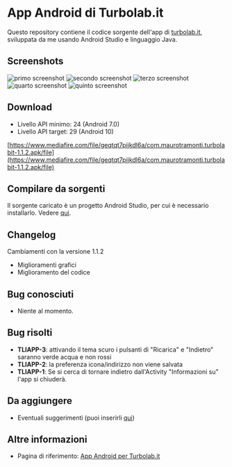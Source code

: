 App Android di Turbolab.it
==========================


Questo repository contiene il codice sorgente dell'app di [turbolab.it](https://turbolab.it), sviluppata da me usando Android Studio e linguaggio Java.

## Screenshots

![primo screenshot](https://i.ibb.co/kyhSKBr/Screenshot-20200714-181858.png)
![secondo screenshot](https://i.ibb.co/6gL8Kz5/Screenshot-20200714-181910.png) 
![terzo screenshot](https://i.ibb.co/YZCnyjW/Screenshot-20200714-181924.png)
![quarto screenshot](https://i.ibb.co/7nx8YwC/Screenshot-20200714-181929.png)
![quinto screenshot](https://i.ibb.co/2qP5qDx/Screenshot-20200716-172116-1.png)

## Download

* Livello API minimo: 24 (Android 7.0)
* Livello API target: 29 (Android 10)

[https://www.mediafire.com/file/geqtqt7pijkdl6a/com.maurotramonti.turbolabit-1.1.2.apk/file](https://www.mediafire.com/file/geqtqt7pijkdl6a/com.maurotramonti.turbolabit-1.1.2.apk/file)

## Compilare da sorgenti

Il sorgente caricato è un progetto Android Studio, per cui è necessario installarlo. Vedere [qui](https://developer.google.com/studio).

## Changelog

Cambiamenti con la versione 1.1.2

* Miglioramenti grafici
* Miglioramento del codice


## Bug conosciuti

* Niente al momento.

## Bug risolti

* **TLIAPP-3**: attivando il tema scuro i pulsanti di "Ricarica" e "Indietro" saranno verde acqua e non rossi
* **TLIAPP-2**: la preferenza icona/indirizzo non viene salvata
* **TLIAPP-1**: Se si cerca di tornare indietro dall'Activity "Informazioni su" l'app si chiuderà.

## Da aggiungere

* Eventuali suggerimenti (puoi inserirli [qui](https://turbolab.it/forum/viewtopic.php?f=26&t=9699))

## Altre informazioni

* Pagina di riferimento: [App Android per Turbolab.it](https://turbolab.it/android-28/app-android-turbolab.it-2882)

